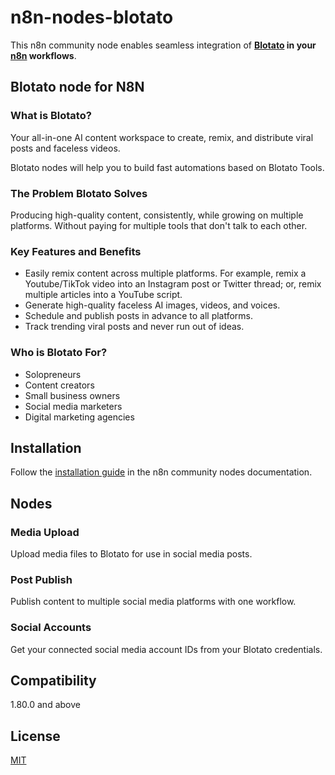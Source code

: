 # n8n-nodes-blotato

This n8n community node enables seamless integration of **[Blotato](https://blotato.com) in your [n8n](https://n8n.io) workflows**.

## Blotato node for N8N

### What is Blotato?
Your all-in-one AI content workspace to create, remix, and distribute viral posts and faceless videos.

Blotato nodes will help you to build fast automations based on Blotato Tools.

### The Problem Blotato Solves
Producing high-quality content, consistently, while growing on multiple platforms.
Without paying for multiple tools that don't talk to each other.

### Key Features and Benefits
- Easily remix content across multiple platforms. For example, remix a Youtube/TikTok video into an Instagram post or Twitter thread; or, remix multiple articles into a YouTube script.
- Generate high-quality faceless AI images, videos, and voices.
- Schedule and publish posts in advance to all platforms.
- Track trending viral posts and never run out of ideas.

### Who is Blotato For?
- Solopreneurs
- Content creators
- Small business owners
- Social media marketers
- Digital marketing agencies

## Installation

Follow the [installation guide](https://docs.n8n.io/integrations/community-nodes/installation/) in the n8n community nodes documentation.

## Nodes

### Media Upload
Upload media files to Blotato for use in social media posts.

### Post Publish
Publish content to multiple social media platforms with one workflow.

### Social Accounts
Get your connected social media account IDs from your Blotato credentials.

## Compatibility

1.80.0 and above

## License

[MIT](https://github.com/lvalics/n8n-nodes-blotato/blob/master/LICENSE.md)
